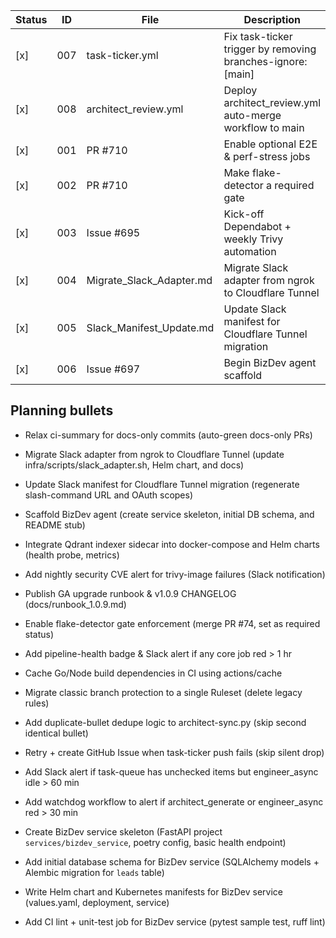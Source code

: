 <!-- ARCHITECT PROMPT: You are an AI architect.  
Generate a task breakdown from the planning bullets below.  
Return a markdown table with columns: | Status | ID | File | Description |.  
Use [ ] for unchecked tasks and [x] for completed ones. -->

| Status | ID  | File                       | Description                                               |
|--------|-----|----------------------------|-----------------------------------------------------------|
| [x]    | 007 | task-ticker.yml            | Fix task-ticker trigger by removing branches-ignore: [main] |
| [x]    | 008 | architect_review.yml       | Deploy architect_review.yml auto-merge workflow to main   |
| [x]    | 001 | PR #710                    | Enable optional E2E & perf-stress jobs                    |
| [x]    | 002 | PR #710                    | Make flake-detector a required gate                       |
| [x]    | 003 | Issue #695                 | Kick-off Dependabot + weekly Trivy automation             |
| [x]    | 004 | Migrate_Slack_Adapter.md   | Migrate Slack adapter from ngrok to Cloudflare Tunnel     |
| [x]    | 005 | Slack_Manifest_Update.md   | Update Slack manifest for Cloudflare Tunnel migration     |
| [x]    | 006 | Issue #697                 | Begin BizDev agent scaffold                               |

## Planning bullets
- Relax ci-summary for docs-only commits (auto-green docs-only PRs)
- Migrate Slack adapter from ngrok to Cloudflare Tunnel (update infra/scripts/slack_adapter.sh, Helm chart, and docs)
- Update Slack manifest for Cloudflare Tunnel migration (regenerate slash-command URL and OAuth scopes)
- Scaffold BizDev agent (create service skeleton, initial DB schema, and README stub)
- Integrate Qdrant indexer sidecar into docker-compose and Helm charts (health probe, metrics)
- Add nightly security CVE alert for trivy-image failures (Slack notification)
- Publish GA upgrade runbook & v1.0.9 CHANGELOG (docs/runbook_1.0.9.md)
- Enable flake-detector gate enforcement (merge PR #74, set as required status)
- Add pipeline-health badge & Slack alert if any core job red > 1 hr
- Cache Go/Node build dependencies in CI using actions/cache
- Migrate classic branch protection to a single Ruleset (delete legacy rules)
- Add duplicate-bullet dedupe logic to architect-sync.py (skip second identical bullet)
- Retry + create GitHub Issue when task-ticker push fails (skip silent drop)
- Add Slack alert if task-queue has unchecked items but engineer_async idle > 60 min
- Add watchdog workflow to alert if architect_generate or engineer_async red > 30 min

- Create BizDev service skeleton (FastAPI project `services/bizdev_service`, poetry config, basic health endpoint)
- Add initial database schema for BizDev service (SQLAlchemy models + Alembic migration for `leads` table)
- Write Helm chart and Kubernetes manifests for BizDev service (values.yaml, deployment, service)
- Add CI lint + unit-test job for BizDev service (pytest sample test, ruff lint)


